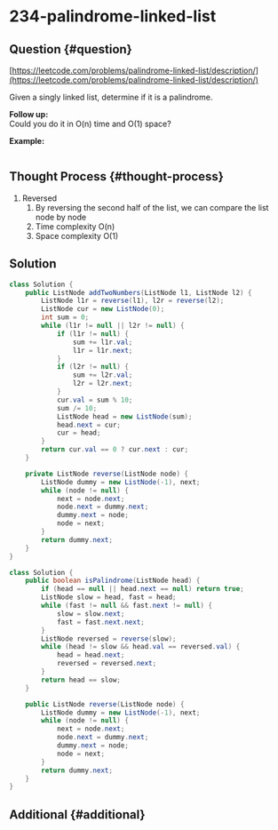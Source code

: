 # 234-palindrome-linked-list

## Question {#question}

[https://leetcode.com/problems/palindrome-linked-list/description/](https://leetcode.com/problems/palindrome-linked-list/description/)

Given a singly linked list, determine if it is a palindrome.

**Follow up:**  
Could you do it in O\(n\) time and O\(1\) space?

**Example:**

```text

```

## Thought Process {#thought-process}

1. Reversed
   1. By reversing the second half of the list, we can compare the list node by node
   2. Time complexity O\(n\)
   3. Space complexity O\(1\)

## Solution

```java
class Solution {
    public ListNode addTwoNumbers(ListNode l1, ListNode l2) {
        ListNode l1r = reverse(l1), l2r = reverse(l2);
        ListNode cur = new ListNode(0);
        int sum = 0;
        while (l1r != null || l2r != null) {
            if (l1r != null) {
                sum += l1r.val;
                l1r = l1r.next;
            }
            if (l2r != null) {
                sum += l2r.val;
                l2r = l2r.next;
            }
            cur.val = sum % 10;
            sum /= 10;
            ListNode head = new ListNode(sum);
            head.next = cur;
            cur = head;
        }
        return cur.val == 0 ? cur.next : cur;
    }

    private ListNode reverse(ListNode node) {
        ListNode dummy = new ListNode(-1), next;
        while (node != null) {
            next = node.next;
            node.next = dummy.next;
            dummy.next = node;
            node = next;
        }
        return dummy.next;
    }
}
```

```java
class Solution {
    public boolean isPalindrome(ListNode head) {
        if (head == null || head.next == null) return true;
        ListNode slow = head, fast = head;
        while (fast != null && fast.next != null) {
            slow = slow.next;
            fast = fast.next.next;
        }
        ListNode reversed = reverse(slow);
        while (head != slow && head.val == reversed.val) {
            head = head.next;
            reversed = reversed.next;
        }
        return head == slow;
    }

    public ListNode reverse(ListNode node) {
        ListNode dummy = new ListNode(-1), next;
        while (node != null) {
            next = node.next;
            node.next = dummy.next;
            dummy.next = node;
            node = next;
        }
        return dummy.next;
    }
}
```

## Additional {#additional}

